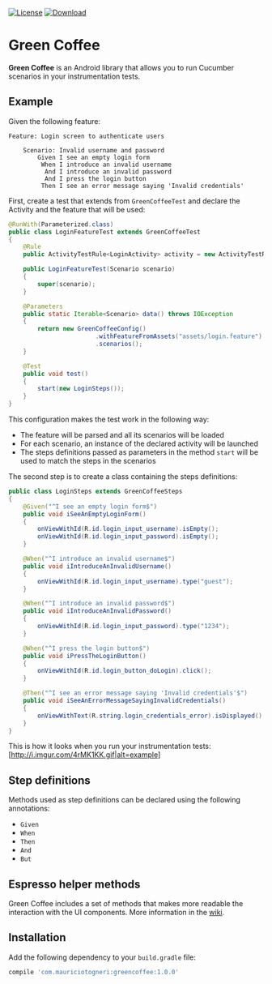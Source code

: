 [![License](https://img.shields.io/badge/license-MIT-green.svg)](https://github.com/mauriciotogneri/green-coffee/blob/master/LICENSE.txt)
[![Download](https://api.bintray.com/packages/mauriciotogneri/maven/greencoffee/images/download.svg)](https://bintray.com/mauriciotogneri/maven/greencoffee/_latestVersion)

# Green Coffee
**Green Coffee** is an Android library that allows you to run Cucumber scenarios in your instrumentation tests.

## Example

Given the following feature:

```gherkin
Feature: Login screen to authenticate users

	Scenario: Invalid username and password
	    Given I see an empty login form
		 When I introduce an invalid username
		  And I introduce an invalid password
		  And I press the login button
		 Then I see an error message saying 'Invalid credentials'
```

First, create a test that extends from `GreenCoffeeTest` and declare the Activity and the feature that will be used:

```java
@RunWith(Parameterized.class)
public class LoginFeatureTest extends GreenCoffeeTest
{
    @Rule
    public ActivityTestRule<LoginActivity> activity = new ActivityTestRule<>(LoginActivity.class);

    public LoginFeatureTest(Scenario scenario)
    {
        super(scenario);
    }

    @Parameters
    public static Iterable<Scenario> data() throws IOException
    {
        return new GreenCoffeeConfig()
                        .withFeatureFromAssets("assets/login.feature")
                        .scenarios();
    }

    @Test
    public void test()
    {
        start(new LoginSteps());
    }
}
```

This configuration makes the test work in the following way:
* The feature will be parsed and all its scenarios will be loaded
* For each scenario, an instance of the declared activity will be launched
* The steps definitions passed as parameters in the method `start` will be used to match the steps in the scenarios

The second step is to create a class containing the steps definitions:

```java
public class LoginSteps extends GreenCoffeeSteps
{
    @Given("^I see an empty login form$")
    public void iSeeAnEmptyLoginForm()
    {
        onViewWithId(R.id.login_input_username).isEmpty();
        onViewWithId(R.id.login_input_password).isEmpty();
    }

    @When("^I introduce an invalid username$")
    public void iIntroduceAnInvalidUsername()
    {
        onViewWithId(R.id.login_input_username).type("guest");
    }

    @When("^I introduce an invalid password$")
    public void iIntroduceAnInvalidPassword()
    {
        onViewWithId(R.id.login_input_password).type("1234");
    }

    @When("^I press the login button$")
    public void iPressTheLoginButton()
    {
        onViewWithId(R.id.login_button_doLogin).click();
    }

    @Then("^I see an error message saying 'Invalid credentials'$")
    public void iSeeAnErrorMessageSayingInvalidCredentials()
    {
        onViewWithText(R.string.login_credentials_error).isDisplayed();
    }
}
```

This is how it looks when you run your instrumentation tests:
[http://i.imgur.com/4rMK1KK.gif|alt=example]

## Step definitions
Methods used as step definitions can be declared using the following annotations:
* `Given`
* `When`
* `Then`
* `And`
* `But`

## Espresso helper methods
Green Coffee includes a set of methods that makes more readable the interaction with the UI components. More information in the [wiki](https://github.com/mauriciotogneri/green-coffee/wiki).

## Installation
Add the following dependency to your `build.gradle` file:

```groovy
compile 'com.mauriciotogneri:greencoffee:1.0.0'
```